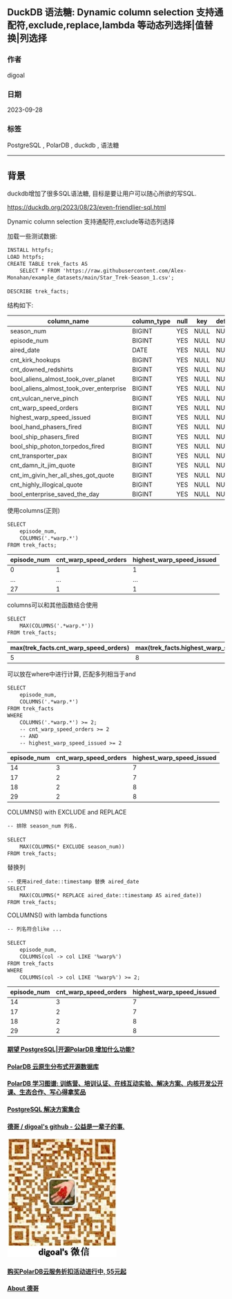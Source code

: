 ## DuckDB 语法糖: Dynamic column selection 支持通配符,exclude,replace,lambda 等动态列选择|值替换|列选择  
                                                      
### 作者                                                      
digoal                                                      
                                                      
### 日期                                                      
2023-09-28                                                     
                                                      
### 标签                                                      
PostgreSQL , PolarDB , duckdb , 语法糖           
                                                      
----                                                      
                                                      
## 背景       
duckdb增加了很多SQL语法糖, 目标是要让用户可以随心所欲的写SQL.         
  
https://duckdb.org/2023/08/23/even-friendlier-sql.html  
    
Dynamic column selection 支持通配符,exclude等动态列选择  
    
加载一些测试数据:  
  
```  
INSTALL httpfs;  
LOAD httpfs;  
CREATE TABLE trek_facts AS  
    SELECT * FROM 'https://raw.githubusercontent.com/Alex-Monahan/example_datasets/main/Star_Trek-Season_1.csv';  
  
DESCRIBE trek_facts;  
```  
  
结构如下:  
  
column_name |	column_type	| null	| key	| default	|extra  
---|---|---|---|---|---  
season_num	|BIGINT	|YES	|NULL	|NULL	|NULL  
episode_num	|BIGINT	|YES	|NULL	|NULL	|NULL  
aired_date	|DATE	|YES	|NULL	|NULL	|NULL  
cnt_kirk_hookups	|BIGINT	|YES	|NULL	|NULL	|NULL  
cnt_downed_redshirts	|BIGINT	|YES	|NULL	|NULL	|NULL  
bool_aliens_almost_took_over_planet	|BIGINT	|YES	|NULL	|NULL	|NULL  
bool_aliens_almost_took_over_enterprise	|BIGINT	|YES	|NULL	|NULL	|NULL  
cnt_vulcan_nerve_pinch	|BIGINT	|YES	|NULL	|NULL	|NULL  
cnt_warp_speed_orders	|BIGINT	|YES	|NULL	|NULL	|NULL  
highest_warp_speed_issued	|BIGINT	|YES	|NULL	|NULL	|NULL  
bool_hand_phasers_fired	|BIGINT	|YES	|NULL	|NULL	|NULL  
bool_ship_phasers_fired	|BIGINT	|YES	|NULL	|NULL	|NULL  
bool_ship_photon_torpedos_fired	|BIGINT	|YES	|NULL	|NULL	|NULL  
cnt_transporter_pax	|BIGINT	|YES	|NULL	|NULL	|NULL  
cnt_damn_it_jim_quote	|BIGINT	|YES	|NULL	|NULL	|NULL  
cnt_im_givin_her_all_shes_got_quote	|BIGINT	|YES	|NULL	|NULL	|NULL  
cnt_highly_illogical_quote	|BIGINT	|YES	|NULL	|NULL	|NULL  
bool_enterprise_saved_the_day	|BIGINT	|YES	|NULL	|NULL	|NULL  
  
使用columns(正则)  
  
```  
SELECT  
    episode_num,  
    COLUMNS('.*warp.*')  
FROM trek_facts;  
```  
  
  
episode_num	| cnt_warp_speed_orders	| highest_warp_speed_issued  
---|---|---  
0	|1	|1  
…	|…	|…  
27	|1	|1  
  
columns可以和其他函数结合使用  
  
```  
SELECT  
    MAX(COLUMNS('.*warp.*'))  
FROM trek_facts;  
```  
  
max(trek_facts.cnt_warp_speed_orders)	|max(trek_facts.highest_warp_speed_issued)  
---|---  
5	| 8  
  
可以放在where中进行计算, 匹配多列相当于and  
  
```  
SELECT  
    episode_num,  
    COLUMNS('.*warp.*')  
FROM trek_facts  
WHERE  
    COLUMNS('.*warp.*') >= 2;  
    -- cnt_warp_speed_orders >= 2   
    -- AND   
    -- highest_warp_speed_issued >= 2  
```  
  
episode_num |cnt_warp_speed_orders	|highest_warp_speed_issued  
---|---|---  
14	|3	|7  
17	|2	|7  
18	|2	|8  
29	|2	|8  
  
COLUMNS() with EXCLUDE and REPLACE  
  
```  
-- 排除 season_num 列名.  
  
SELECT  
    MAX(COLUMNS(* EXCLUDE season_num))  
FROM trek_facts;  
```  
  
替换列  
  
```  
-- 使用aired_date::timestamp 替换 aired_date   
SELECT  
    MAX(COLUMNS(* REPLACE aired_date::timestamp AS aired_date))  
FROM trek_facts;  
```  
  
COLUMNS() with lambda functions  
  
```  
-- 列名符合like ...  
  
SELECT  
    episode_num,  
    COLUMNS(col -> col LIKE '%warp%')  
FROM trek_facts  
WHERE  
    COLUMNS(col -> col LIKE '%warp%') >= 2;  
```  
  
episode_num	| cnt_warp_speed_orders	| highest_warp_speed_issued  
---|---|---  
14	|3	|7  
17	|2	|7  
18	|2	|8  
29	|2	|8  
  
  
  
  
  
#### [期望 PostgreSQL|开源PolarDB 增加什么功能?](https://github.com/digoal/blog/issues/76 "269ac3d1c492e938c0191101c7238216")
  
  
#### [PolarDB 云原生分布式开源数据库](https://github.com/ApsaraDB "57258f76c37864c6e6d23383d05714ea")
  
  
#### [PolarDB 学习图谱: 训练营、培训认证、在线互动实验、解决方案、内核开发公开课、生态合作、写心得拿奖品](https://www.aliyun.com/database/openpolardb/activity "8642f60e04ed0c814bf9cb9677976bd4")
  
  
#### [PostgreSQL 解决方案集合](../201706/20170601_02.md "40cff096e9ed7122c512b35d8561d9c8")
  
  
#### [德哥 / digoal's github - 公益是一辈子的事.](https://github.com/digoal/blog/blob/master/README.md "22709685feb7cab07d30f30387f0a9ae")
  
  
![digoal's wechat](../pic/digoal_weixin.jpg "f7ad92eeba24523fd47a6e1a0e691b59")
  
  
#### [购买PolarDB云服务折扣活动进行中, 55元起](https://www.aliyun.com/activity/new/polardb-yunparter?userCode=bsb3t4al "e0495c413bedacabb75ff1e880be465a")
  
  
#### [About 德哥](https://github.com/digoal/blog/blob/master/me/readme.md "a37735981e7704886ffd590565582dd0")
  
